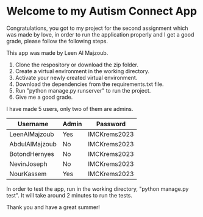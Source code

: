# Welcome to my Autism Connect App

Congratulations, you got to my project for the second assignment which was made by love, in order to run the application properly and I get a good grade, please follow the following steps.

This app was made by Leen Al Majzoub. 

1. Clone the respository or download the zip folder.
2. Create a virtual environment in the working directory.
3. Activate your newly created virtual environment.
4. Download the dependencies from the requirements.txt file.
5. Run "python manage.py runserver" to run the project.
6. Give me a good grade.

I have made 5 users, only two of them are admins.

|Username           |Admin      |Password       |
|-------------------|-----------|---------------|
|LeenAlMajzoub      |Yes        |IMCKrems2023   |
|AbdulAlMajzoub     |No         |IMCKrems2023   |
|BotondHernyes      |No         |IMCKrems2023   |
|NevinJoseph        |No         |IMCKrems2023   |
|NourKassem         |Yes        |IMCKrems2023   |

In order to test the app, run in the working directory, "python manage.py test". It will take around 2 minutes to run the tests.

Thank you and have a great summer!
